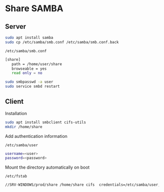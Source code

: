 # Share SAMBA

## Server

```bash
sudo apt install samba
sudo cp /etc/samba/smb.conf /etc/samba/smb.conf.back
```

`/etc/samba/smb.conf`

```bash
[share]
   path = /home/user/share
   browseable = yes
   read only = no
```

```bash
sudo smbpasswd -a user
sudo service smbd restart
```

## Client

Installation

```bash
sudo apt install smbclient cifs-utils
mkdir /home/share
```

Add authentication information

`/etc/samba/user`

```bash
username=<user>
password=<password>
```

Mount the directory automatically on boot

`/etc/fstab`

```bash
//SRV-WINDOWS/prod/share /home/share cifs  credentials=/etc/samba/user,noexec  0 0
```
